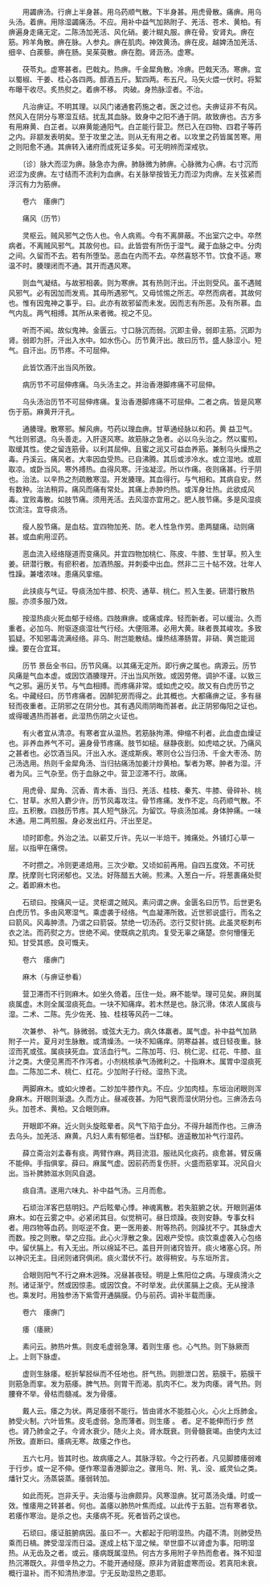 <!-- { "loadSidebar": true } -->
　　用蠲痹汤。行痹上半身甚。用乌药顺气散。下半身甚。用虎骨散。痛痹。用乌头汤。着痹。用除湿蠲痛汤。不应。用补中益气加熟附子、羌活、苍术、黄柏。有痹遍身走痛无定。二陈汤加羌活、风化硝。姜汁糊丸服。痹在骨。安肾丸。痹在筋。羚羊角散。痹在脉。人参丸。痹在肌肉。神效黄汤。痹在皮。越婢汤加羌活、细辛、白蒺藜。痹在肠。吴茱萸散。痹在胞。肾沥汤。虚寒。

　　茯苓丸。虚寒甚者。巴戟丸。热痹。千金犀角散。冷痹。巴戟天汤。寒痹。宜以蜀椒、干姜、桂心各四两。醇酒五斤。絮四两。布五尺。马矢火煨一伏时。将絮布曝干收尽。炙热熨之。着痹不移。 肉破。身热脉涩者。不治。

　　凡治痹证。不明其理。以风门诸通套药施之者。医之过也。夫痹证非不有风。然风入在阴分与寒湿互结。扰乱其血脉。致身中之阳不通于阴。故致痹也。古方多有用麻黄、白芷者。以麻黄能通阳气。白芷能行营卫。然已入在四物、四君子等药之内。非颛发表明矣。至于攻里之法。则从无有用之者。以攻里之药皆属苦寒。用之则阳愈不通。其痹转入诸府而成死证多矣。可无明辨而深戒欤。

　　〔诊〕脉大而涩为痹。脉急亦为痹。肺脉微为肺痹。心脉微为心痹。右寸沉而迟涩为皮痹。左寸结而不流利为血痹。右关脉举按皆无力而涩为肉痹。左关弦紧而浮沉有力为筋痹。

　　卷六　痿痹门

　　痛风（历节）

　　灵枢云。贼风邪气之伤人也。令人病焉。今有不离屏蔽。不出室穴之中。卒然病者。不离贼风邪气。其故何也。曰。此皆尝有所伤于湿气。藏于血脉之中。分肉之间。久留而不去。若有所堕坠。恶血在内而不去。卒然喜怒不节。饮食不适。寒温不时。腠理闭而不通。其开而遇风寒。

　　则血气凝结。与故邪相袭。则为寒痹。其有热则汗出。汗出则受风。虽不遇贼风邪气。必有因加而发焉。其毋所遇邪气。又毋怵惕之所志。卒然而病者。其故何也。惟有因鬼神之事乎。曰。此亦有故邪留而未发。因而志有所恶。及有所慕。血气内乱。两气相搏。其所从来者微。视之不见。

　　听而不闻。故似鬼神。金匮云。寸口脉沉而弱。沉即主骨。弱即主筋。沉即为肾。弱即为肝。汗出入水中。如水伤心。历节黄汗出。故曰历节。盛人脉涩小。短气。自汗出。历节疼。不可屈伸。

　　此皆饮酒汗出当风所致。

　　病历节不可屈伸疼痛。乌头汤主之。并治香港脚疼痛不可屈伸。

　　乌头汤治历节不可屈伸疼痛。复治香港脚疼痛不可屈伸。二者之病。皆是风寒伤于筋。麻黄开汗孔。

　　通腠理。散寒邪。解风痹。芍药以理血痹。甘草通经脉以和药。黄 益卫气。气壮则邪退。乌头善走。入肝逐风寒。故筋脉之急者。必以乌头治之。然以蜜煎。取缓其性。使之留连筋骨。以利其屈伸。且蜜之润又可益血养筋。兼制乌头燥热之毒。丹溪云。痛风者。大率因血受热。已自沸腾。其后或涉冷水。或立湿地。或扇取凉。或卧当风。寒外搏热。血得风寒。汗浊凝涩。所以作痛。夜则痛甚。行于阴也。治法。以辛热之剂疏散寒湿。开发腠理。其血得行。与气相和。其病自安。然有数种。治法稍异。痛风而痛有常处。其痛上赤肿灼热。或浑身壮热。此欲成风毒。宜败毒散。如肢节痛。须用羌活。去风湿亦宜用之。肥人肢节痛。多是风湿痰饮流注。宜导痰汤。

　　瘦人股节痛。是血枯。宜四物加羌、防。老人性急作劳。患两腿痛。动则痛甚。或血痢用涩药。

　　恶血流入经络隧道而变痛风。并宜四物加桃仁、陈皮、牛膝、生甘草。煎入生姜。研潜行散。有瘀积者。加酒热服。并刺委中出血。然非二三十帖不效。壮年人性躁。兼嗜浓味。患痛风挛缩。

　　此挟痰与气证。导痰汤加牛膝、枳壳、通草、桃仁。煎入生姜。研潜行散热服。亦须多服乃效。

　　按湿热痰火死血郁于经络。四肢麻痹。或痛或痒。轻而新者。可以缓治。久而重者。必加乌、附驱逐痰湿壮气行经。大便阻滞。必用大黄。昧者畏其峻攻。多致狐疑。不知邪毒流满经络。非乌、附岂能散结。燥热结滞肠胃。非硝、黄岂能润燥。要在合宜耳。

　　历节 景岳全书曰。历节风痛。以其痛无定所。即行痹之属也。病源云。历节风痛是气血本虚。或因饮酒腠理开。汗出当风所致。或因劳倦。调护不谨。以致三气之邪。遍历关节。与气血相搏。而疼痛非常。或如虎之咬。故又有白虎历节之名。中藏经曰。历节疼痛者。因醉犯房而得之。此其概也。大都痛痹之证。多有昼轻而夜重者。正阴邪之在阴分也。其有遇风雨阴晦而甚者。此正阴邪侮阳之证也。或得暖遇热而甚者。此湿热伤阴之火证也。

　　有火者宜从清凉。有寒者宜从温热。若筋脉拘滞。伸缩不利者。此血虚血燥证也。非养血养气不可。遍身骨节疼痛。肢节如槌。昼静夜剧。如虎啮之状。乃痛风之甚者也。必饮酒当风。汗出入水。遂成斯疾。寒则仓公当归汤、千金大枣汤、防己汤选用。热则千金犀角汤、当归拈痛汤加姜汁炒黄柏。掣者为寒。肿者为湿。汗者为风。三气杂至。伤于血脉之中。营卫涩滞不行。故痛。

　　用虎骨、犀角、沉香、青木香、当归、羌活、桂枝、秦艽、牛膝、骨碎补、桃仁、甘草。水煎入麝少许。历节风毒攻注。骨节疼痛。发作不定。乌药顺气散。不应。五积散。四肢历节疼。其人短气脉沉。为留饮。导痰汤加减。身体肿痛。一味木通。用二两煎服。身必发出红丹。汗出至足。

　　顷时即愈。外治之法。以蕲艾斤许。先以一半焙干。摊痛处。外铺灯心草一层。以指甲在痛傍。

　　不时攒之。冷则更递焙用。三次少歇。又顷如前再用。自四五度效。不可抚摩。抚摩则七窍闭郁也。又法。好陈醋五大碗。煎沸。入葱白一斤。将葱裹痛处熨之。着即麻木也。

　　石顽曰。按痛风一证。灵枢谓之贼风。素问谓之痹。金匮名曰历节。后世更名白虎历节。多由风寒湿气。乘虚袭于经络。气血凝滞所致。近世邪说盛行。而名之曰箭风。风毒肿溃。乃谓之曰箭袋。禁绝一切汤药。恣行艾熨针挑。此虽灵枢刺布衣之法。而药熨之方。世绝不闻。使既病之肌肉。复受无辜之痛楚。奈何懵懂无知。甘受其惑。良可慨夫。

　　卷六　痿痹门

　　麻木（与痹证参看）

　　营卫滞而不行则麻木。如坐久倚着。压住一处。麻不能举。理可见矣。麻则属痰属虚。木则全属湿痰死血。一块不知痛痒。若木然是也。脉沉滑。体浓人属痰与湿。二术、二陈。先少佐羌、独、桂枝等风药一二味。

　　次兼参、 补气。脉微弱。或弦大无力。病久体羸者。属气虚。补中益气加熟附子一片。夏月对生脉散。或清燥汤。一块不知痛痒。阴寒益甚。或日轻夜重。脉涩而芤或弦。属痰挟死血。宜活血行气。二陈加芎、归、桃仁泥、红花、牛膝、韭汁之类。大便见黑而不作泻者。小剂桃核承气汤微利之。十指麻木。属胃中湿痰死血。二陈加二术、桃仁、红花。少加附子行经。湿热下流。

　　两脚麻木。或如火燎者。二妙加牛膝作丸。不应。少加肉桂。东垣治闭眼则浑身麻木。开眼则渐退。久而方止。昼减夜甚。为阳气衰而湿伏阴分也。三痹汤去乌头。加苍术、黄柏。又合眼则麻。

　　开眼即不麻。近火则头旋眩晕者。风气下陷于血分。不得升越而作也。三痹汤去乌头。加羌活、麻黄。凡妇人素有郁悒者。当舒郁。逍遥散加补气行湿药。

　　薛立斋治刘孟春有痰。两臂作麻。两目流泪。服祛风化痰药。痰愈甚。臂反痛不能伸。手指俱挛。薛曰。麻属气虚。因前药而复伤肝。火盛而筋挛耳。况风自火出。当补脾肺滋水则风自退。

　　痰自清。遂用六味丸、补中益气汤。三月而愈。

　　石顽治洋客巴慈明妇。产后眩晕心悸。神魂离散。若失脏腑之状。开眼则遍体麻木。如在云雾之中。必紧闭其目。似觉稍可。昼日烦躁。夜则安静。专事女科者。用四物等血药。则呕逆不食。更一医用姜、附等热药。则躁扰不宁。其脉虚大而数。按之则散。举之应指。此心火浮散之象。因艰产受惊。痰饮乘虚袭入心包络中。留伏膈上。有入无出。所以绵延不已。盖目开则诸窍皆开。痰火堵塞心窍。所以神识无主。目闭则诸窍俱闭。痰火潜伏不行。故得稍安。与东垣所言。

　　合眼则阳气不行之麻木迥殊。况昼甚夜轻。明是上焦阳位之病。与理痰清火之剂。诸证渐宁。然或因惊恚。或因饮食。不时举发。此伏匿膈上之痰。无从搜涤也。乘发时。用独参汤下紫雪开通膈膜。仍与前药。调补半载而康。

　　卷六　痿痹门

　　痿（痿厥）

　　素问云。肺热叶焦。则皮毛虚弱急薄。着则生痿 也。心气热。则下脉厥而上。上则下脉虚。

　　虚则生脉痿。枢折挈胫纵而不任地也。肝气热。则胆泄口苦。筋膜干。筋膜干则筋急而挛。发为筋痿。脾气热。则胃干而渴。肌肉不仁。发为肉痿。肾气热。则腰脊不举。骨枯而髓减。发为骨痿。

　　戴人云。痿之为状。两足痿弱不能行。皆由肾水不能胜心火。心火上烁肺金。肺受火制。六叶皆焦。皮毛虚弱。急而薄者。则生痿 。 者。足不能伸而行步 然也。肾乃肺金之子。今肾水衰少。随火上炎。肾水既衰。则骨髓衰竭。由使内太过所致。直断曰。痿病无寒。故痿之作也。

　　五六七月。皆其时也。故病痿之人。其脉浮软。今之行药者。凡见脚膝痿弱难于行步。或一足不伸。便作寒湿香港脚治之。骤用乌、附、乳、没、威灵仙之类。燔针艾火。汤蒸袋蒸。痿弱转加。

　　如此而死。岂非夭乎。夫治痿与治痹颇异。风寒湿痹。犹可蒸汤灸燔。时或一效。惟痿用之转甚者。何也。盖痿以肺热叶焦而成。以此传于五脏。岂有寒者欤。若痿作寒治。是杀之也。夫痿病不死。死者皆药之误也。

　　石顽曰。痿证脏腑病因。虽曰不一。大都起于阳明湿热。内蕴不清。则肺受热乘而日槁。脾受湿淫而日溢。遂成上枯下湿之候。举世靡不以肾虚为事。阳明湿热。从无齿及之者。或云。痿病既属湿热。何古方多用附子辛热而愈者。殊不知湿热沉滞既久。非借辛热之力。不能开通经隧。原非为肾脏虚寒而设。若真阳未衰。概行温补。而不知清热渗湿。宁无反助湿热之患耶。

